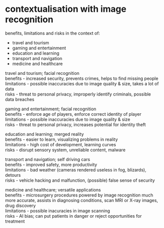 # contextualisation with image recognition  
benefits, limitations and risks in the context of: 
- travel and tourism
- gaming and entertainment
- education and learning
- transport and navigation
- medicine and healthcare

travel and tourism; facial recognition   
benefits - increased security, prevents crimes, helps to find missing people  
limitations - possible inaccuracies due to image quality & size, takes a lot of data  
risks - threat to personal privacy, improperly identify criminals, possible data breaches

gaming and entertainment; facial recognition  
benefits - enforce age of players, enforce correct identity of player  
limitations - possible inaccuracies due to image quality & size  
risks - threat to personal privacy, increases potential for identity theft

education and learning; merged reality  
benefits - easier to learn, visualizing problems in reality   
limitations - high cost of development, learning curves  
risks - disrupt sensory system, unreliable content, malware

transport and navigation; self driving cars  
benefits -  improved safety, more productivity  
limitations - bad weather (cameras rendered useless in fog, blizards), detours  
risks - vehicle hacking and malfunction, (possible) false sense of security

medicine and healthcare; versatile applications  
benefits - microsurgery  procedures powered by image recognition much more accurate, assists in diagnosing conditions, scan MRI or X-ray images, drug discovery  
limitations - possible inacuracies in image scanning  
risks - AI bias; can put patients in danger or reject opportunities for treatment
